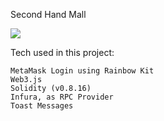 Second Hand Mall

![](C:\Users\Vaibhav\Documents\ShareX\Screenshots\2022-11\BGAXJPXTfv.png)


Tech used in this project:

    MetaMask Login using Rainbow Kit
    Web3.js
    Solidity (v0.8.16)
    Infura, as RPC Provider
    Toast Messages
